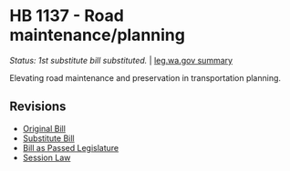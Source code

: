 # HB 1137 - Road maintenance/planning
*Status: 1st substitute bill substituted.* | [leg.wa.gov summary](https://app.leg.wa.gov/billsummary?BillNumber=1137&Year=2021)

Elevating road maintenance and preservation in transportation planning.

## Revisions
* [Original Bill](1/)
* [Substitute Bill](S/)
* [Bill as Passed Legislature](S.PL/)
* [Session Law](S.SL/)